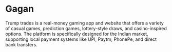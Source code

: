 # Gagan
Trump trades is a real-money gaming app and website that offers a variety of casual games, prediction games, lottery-style draws, and casino-inspired options. The platform is specifically designed for the Indian market, supporting local payment systems like UPI, Paytm, PhonePe, and direct bank transfers.
